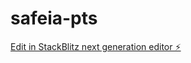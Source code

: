 # safeia-pts

[Edit in StackBlitz next generation editor ⚡️](https://stackblitz.com/~/github.com/Kikisafeia/safeia-pts)